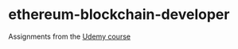 # ethereum-blockchain-developer

Assignments from the [Udemy course](https://www.udemy.com/course/blockchain-developer/)
